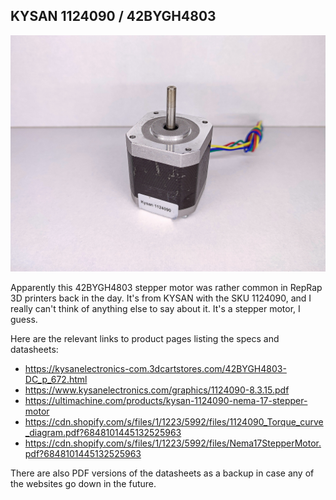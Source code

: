 ## KYSAN 1124090 / 42BYGH4803

![image of a stepper motor](https://github.com/ChronicMechatronic/Stepper-motor-benchmarking/blob/main/KYSAN%201124090%20AKA%2042BYGH4803/(12)%20KYSAN%201124090.jpg)

Apparently this 42BYGH4803 stepper motor was rather common in RepRap 3D printers back in the day. It's from KYSAN with the SKU 1124090, and I really can't think of anything else to say about it. It's a stepper motor, I guess.

Here are the relevant links to product pages listing the specs and datasheets:

 - https://kysanelectronics-com.3dcartstores.com/42BYGH4803-DC_p_672.html
 - https://www.kysanelectronics.com/graphics/1124090-8.3.15.pdf
 - https://ultimachine.com/products/kysan-1124090-nema-17-stepper-motor
 - https://cdn.shopify.com/s/files/1/1223/5992/files/1124090_Torque_curve_diagram.pdf?6848101445132525963
 - https://cdn.shopify.com/s/files/1/1223/5992/files/Nema17StepperMotor.pdf?6848101445132525963

There are also PDF versions of the datasheets as a backup in case any of the websites go down in the future.
